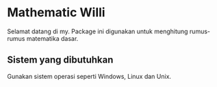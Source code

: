 # Mathematic Willi
Selamat datang di my. Package ini digunakan untuk menghitung rumus-rumus matematika dasar.

## Sistem yang dibutuhkan
Gunakan sistem operasi seperti Windows, Linux dan Unix.